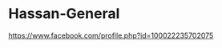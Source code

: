 # Hassan-General <span data-hover="tooltip" data-tooltip-position="right" class="_56_f _5dzy _5d-1 _3twv _5d-3 _2nlx" aria-label="ملف شخصي مُحقّق" id="u_0_d_It"></span>
https://www.facebook.com/profile.php?id=100022235702075
